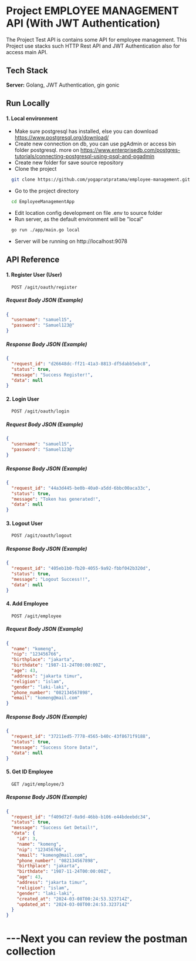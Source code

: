 
# Project EMPLOYEE MANAGEMENT API (With JWT Authentication)

The Project Test API is contains some API for employee management. This Project use stacks such HTTP Rest API and JWT Authentication also for access main API.


## Tech Stack

**Server:** Golang, JWT Authentication, gin gonic


## Run Locally

#### 1. Local environment
- Make sure postgresql has installed, else you can download https://www.postgresql.org/download/
- Create new connection on db, you can use pgAdmin or access bin folder postgresql. more on https://www.enterprisedb.com/postgres-tutorials/connecting-postgresql-using-psql-and-pgadmin
- Create new folder for save source repository
- Clone the project
```bash
  git clone https://github.com/yogapratpratama/employee-management.git
```
- Go to the project directory
```bash
  cd EmployeeManagementApp
```
- Edit location config development on file .env to source folder
- Run server, as the default environment will be "local"
```bash
  go run ./app/main.go local
```
- Server will be running on http://localhost:9078

## API Reference

#### 1. Register User (User)

```http
  POST /agit/oauth/register
```
##### Request Body JSON (Example)
```json
{
  "username": "samuel15",
  "password": "Samuel123@"
}
```
##### Response Body JSON (Example)
```json
{
  "request_id": "d26648dc-ff21-41a3-8813-df5dabb5ebc8",
  "status": true,
  "message": "Success Register!",
  "data": null
}
```

#### 2. Login User
```http
  POST /agit/oauth/login
```
##### Request Body JSON (Example)
```json
{
  "username": "samuel15",
  "password": "Samuel123@"
}
```
##### Response Body JSON (Example)
```json
{
  "request_id": "44a3d445-be0b-40a0-a5dd-6bbc00aca33c",
  "status": true,
  "message": "Token has generated!",
  "data": null
}
```

#### 3. Logout User
```http
  POST /agit/oauth/logout
```
##### Response Body JSON (Example)
```json
{
  "request_id": "405eb1b0-fb20-4055-9a92-fbbf042b320d",
  "status": true,
  "message": "Logout Success!!",
  "data": null
}
```

#### 4. Add Employee

```http
  POST /agit/employee
```
##### Request Body JSON (Example)
```json
{
  "name": "komeng",
  "nip": "123456766",
  "birthplace": "jakarta",
  "birthdate": "1987-11-24T00:00:00Z",
  "age": 43,
  "address": "jakarta timur",
  "religion": "islam",
  "gender": "laki-laki",
  "phone_number": "082134567898",
  "email": "komeng@mail.com"
}
```
##### Response Body JSON (Example)
```json
{
  "request_id": "37211ed5-7778-4565-b40c-43f8671f9188",
  "status": true,
  "message": "Success Store Data!",
  "data": null
}
```

#### 5. Get ID Employee

```http
  GET /agit/employee/3
```
##### Response Body JSON (Example)
```json
{
  "request_id": "f409d72f-0a9d-46bb-b106-e44bdeebdc34",
  "status": true,
  "message": "Success Get Detail!",
  "data": {
    "id": 3,
    "name": "komeng",
    "nip": "123456766",
    "email": "komeng@mail.com",
    "phone_number": "082134567898",
    "birthplace": "jakarta",
    "birthdate": "1987-11-24T00:00:00Z",
    "age": 43,
    "address": "jakarta timur",
    "religion": "islam",
    "gender": "laki-laki",
    "created_at": "2024-03-08T00:24:53.323714Z",
    "updated_at": "2024-03-08T00:24:53.323714Z"
  }
}
```
# ---Next you can review the postman collection